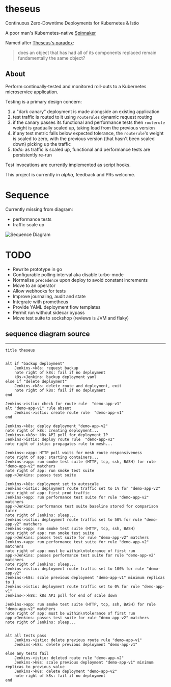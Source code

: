# theseus
Continuous Zero-Downtime Deployments for Kubernetes & Istio

A poor man's Kubernetes-native [Spinnaker](https://www.spinnaker.io/)

Named after [Theseus's paradox](https://en.wikipedia.org/wiki/Ship_of_Theseus):

> does an object that has had all of its components replaced remain fundamentally the same object?

## About

Perform continually-tested and monitored roll-outs to a Kubernetes microservice application.

Testing is a primary design concern:
1. a "dark canary" deployment is made alongside an existing application
1. test traffic is routed to it using `routerules` dynamic request routing
1. if the canary passes its functional and performance tests then `routerule` weight is gradually scaled up, taking load from the previous version
1. if any test metric falls below expected tolerance, the `routerule`'s weight is scaled to zero, with the previous version (that hasn't been scaled down) picking up the traffic
1. *todo:* as traffic is scaled up, functional and performance tests are persistently re-run

Test invocations are currently implemented as script hooks.

This project is currently in *alpha*, feedback and PRs welcome.

# Sequence

Currently missing from diagram:

- performance tests
- traffic scale up

![Sequence Diagram](./sequence-diagram.png)


# TODO

- Rewrite prototype in go
- Configurable polling interval aka disable turbo-mode
- Normalise `precedence` upon deploy to avoid constant increments
- Move to an operator
- Allow webhooks for tests
- Improve journaling, audit and state
- Integrate with prometheus
- Provide YAML deployment flow templates
- Permit run without sidecar bypass
- Move test suite to sockshop (reviews is JVM and flaky)

<!--
https://www.youtube.com/watch?v=05EZx3MBHSY
rolling red/black, validation gates, %ages: 1, 5, 25, 50 100
canary: common measurements, underlying metrics, cpu/mem profiling, latency, error codes
  - acceptable deviations
  - canary sample at 1%, 50%, 100%
  - mitigating measures without losing velocity
-->

## sequence diagram source

---

```
title theseus


alt if "backup deployment"
    Jenkins->k8s: request backup
    note right of k8s: fail if no deployment
    k8s->Jenkins: backup deployment yaml
else if "delete deployment"
    Jenkins->k8s: delete route and deployment, exit
    note right of k8s: fail if no deployment
end

Jenkins->istio: check for route rule  "demo-app-v1"
alt "demo-app-v1" rule absent
    Jenkins->istio: create route rule  "demo-app-v1"
end

Jenkins->k8s: deploy deployment "demo-app-v2"
note right of k8s: creating deployment...
Jenkins<->k8s: k8s API poll for deployment IP
Jenkins->istio: deploy route rule  "demo-app-v2"
note right of istio: propagates rule to mesh...

Jenkins<->app: HTTP poll waits for mesh route responsiveness
note right of app: starting containers...
Jenkins->app: run smoke test suite (HTTP, tcp, ssh, BASH) for rule "demo-app-v2" matchers
note right of app: run smoke test suite
app->Jenkins: passes test suite

Jenkins->k8s: deployment set to autoscale
Jenkins->istio: deployment route traffic set to 1% for "demo-app-v2"
note right of app: first prod traffic
Jenkins->app: run performance test suite for rule "demo-app-v2" matchers
app->Jenkins: performance test suite baseline stored for comparison later
note right of Jenkins: sleep...
Jenkins->istio: deployment route traffic set to 50% for rule "demo-app-v2" matchers
Jenkins->app: run smoke test suite (HTTP, tcp, ssh, BASH)
note right of app: run smoke test suite
app->Jenkins: passes test suite for rule "demo-app-v2" matchers
Jenkins->app: run performance test suite for rule "demo-app-v2" matchers
note right of app: must be within\ntolerance of first run
app->Jenkins: passes performance test suite for rule "demo-app-v2" matchers
note right of Jenkins: sleep...
Jenkins->istio: deployment route traffic set to 100% for rule "demo-app-v2"
Jenkins->k8s: scale previous deployment "demo-app-v1" minimum replicas to 1
Jenkins->istio: deployment route traffic set to 0% for rule "demo-app-v1"
Jenkins<->k8s: k8s API poll for end of scale down

Jenkins->app: run smoke test suite (HTTP, tcp, ssh, BASH) for rule "demo-app-v2" matchers
note right of app: must be within\ntolerance of first run
app->Jenkins: passes test suite for rule "demo-app-v2" matchers
note right of Jenkins: sleep...


alt all tests pass
    Jenkins->istio: delete previous route rule "demo-app-v1"
    Jenkins->k8s: delete previous deployment "demo-app-v1"

else any tests fail
    Jenkins->istio: deleted route rule "demo-app-v2"
    Jenkins->k8s: scale previous deployment "demo-app-v1" minimum replicas to previous value
    Jenkins->k8s: delete deployment "demo-app-v2"
    note right of k8s: fail if no deployment
end
```


